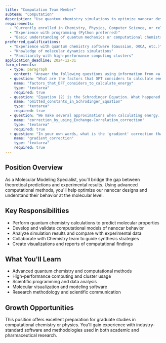 ```yaml
---
title: "Computation Team Member"
subteam: "Computation"
description: "Use quantum chemistry simulations to optimize nanocar design and predict molecular behavior."
requirements:
  - "Currently enrolled in Chemistry, Physics, Computer Science, or related program"
  - "Experience with programming (Python preferred)"
  - "Basic understanding of quantum mechanics or computational chemistry"
preferred_qualifications:
  - "Experience with quantum chemistry software (Gaussian, ORCA, etc.)"
  - "Knowledge of molecular dynamics simulations"
  - "Familiarity with high-performance computing clusters"
application_deadline: 2024-12-31
form_elements:
  - type: paragraph
    content: "Answer the following questions using information from <a href='/papers/Density_Functional_Thermochemistry-The_Effect_of_the_Exchange-Only_Gradient_Correction.pdf' target='_blank'>this paper</a>. Feel free to draw on things you've learned in courses or researched yourself. Explain your reasoning!"
  - question: "What are the factors that DFT considers to calculate energy?"
    name: "factors_that_DFT_considers_to_calculate_energy"
    type: "textarea"
    required: true
  - question: "Equation (2) is the Schrodinger Equation. What happened to the constants that we are used to seeing (hbar, m)? Why would we choose to omit them?"
    name: "omitted_constants_in_Schrodinger_Equation"
    type: "textarea"
    required: true
  - question: "We make several approximations when calculating energy. What are we correcting by using the Exchange-Correlation correction?"
    name: "correction_by_using_Exchange-Correlation_correction"
    type: "textarea"
    required: true
  - question: "In your own words, what is the 'gradient' correction that the paper describes and implements?"
    name: "gradient_correction"
    type: "textarea"
    required: true
---
```


## Position Overview

As a Molecular Modeling Specialist, you'll bridge the gap between theoretical predictions and experimental results. Using advanced computational methods, you'll help optimize our nanocar designs and understand their behavior at the molecular level.

## Key Responsibilities

- Perform quantum chemistry calculations to predict molecular properties
- Develop and validate computational models of nanocar behavior
- Analyze simulation results and compare with experimental data
- Collaborate with Chemistry team to guide synthesis strategies
- Create visualizations and reports of computational findings

## What You'll Learn

- Advanced quantum chemistry and computational methods
- High-performance computing and cluster usage
- Scientific programming and data analysis
- Molecular visualization and modeling software
- Research methodology and scientific communication

## Growth Opportunities

This position offers excellent preparation for graduate studies in computational chemistry or physics. You'll gain experience with industry-standard software and methodologies used in both academic and pharmaceutical research.
